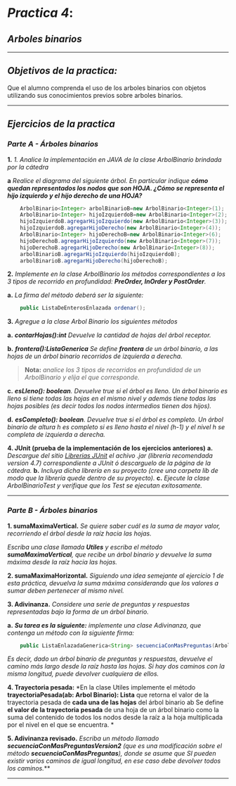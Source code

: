 # ***Practica 4***: 
## *Arboles binarios*
___

## ***Objetivos de la practica:***
Que el alumno comprenda el uso de los arboles binarios con objetos utilizando sus conocimientos previos sobre arboles binarios.

___
## ***Ejercicios de la practica***

### ***Parte A - Árboles binarios***

**1.** *1. Analice la implementación en JAVA de la clase ArbolBinario brindada por la cátedra*

**a** *Realice el diagrama del siguiente árbol. En particular indique **cómo quedan representados los nodos que son HOJA. ¿Cómo se representa el hijo izquierdo y el hijo derecho de una HOJA?***

```Java
    ArbolBinario<Integer> arbolBinarioB=new ArbolBinario<Integer>(1);
    ArbolBinario<Integer> hijoIzquierdoB=new ArbolBinario<Integer>(2);
    hijoIzquierdoB.agregarHijoIzquierdo(new ArbolBinario<Integer>(3));
    hijoIzquierdoB.agregarHijoDerecho(new ArbolBinario<Integer>(4));
    ArbolBinario<Integer> hijoDerechoB=new ArbolBinario<Integer>(6);
    hijoDerechoB.agregarHijoIzquierdo(new ArbolBinario<Integer>(7));
    hijoDerechoB.agregarHijoDerecho(new ArbolBinario<Integer>(8));
    arbolBinarioB.agregarHijoIzquierdo(hijoIzquierdoB);
    arbolBinarioB.agregarHijoDerecho(hijoDerechoB);
```

**2.** *Implemente en la clase ArbolBinario los métodos correspondientes a los 3 tipos de recorrido en profundidad: **PreOrder, InOrder y PostOrder**.*

**a.** *La firma del método deberá ser la siguiente:*
```Java
    public ListaDeEnterosEnlazada ordenar();
```


**3.** *Agregue a la clase Arbol Binario los siguientes métodos*

**a.** ***contarHojas():int** Devuelve la cantidad de hojas del árbol receptor.*

**b.** ***frontera():ListaGenerica<T>** Se define **frontera** de un árbol binario, a las hojas de un árbol binario recorridos de izquierda a derecha.*

>**Nota:** *analice los 3 tipos de recorridos en profundidad de un ArbolBinario y elija el que corresponde.*

**c.** ***esLleno(): boolean**. Devuelve true si el árbol es lleno. Un árbol binario es lleno si tiene todas las hojas en el mismo nivel y además tiene todas las hojas posibles (es decir todos los nodos intermedios tienen dos hijos).*

**d.** ***esCompleto(): boolean**. Devuelve true si el árbol es completo. Un árbol binario de altura h es completo si es lleno hasta el nivel (h-1) y el nivel h se completa de izquierda a derecha.*

**4. JUnit (prueba de la implementación de los ejercicios anteriores)** 
**a.** *Descargue del sitio [Librerias JUnit]((https://github.com/junit-team/junit4/releases) "JUnit 4.13.2") el achivo .jar (librería recomendada version 4.7) correspondiente a JUnit ó descarguelo de la página de la cátedra.*
**b.** *Incluya dicha librería en su proyecto (cree una carpeta lib de modo que la librería quede dentro de su proyecto).*
**c.** *Ejecute la clase ArbolBinarioTest y verifique que los Test se ejecutan exitosamente.*

___
### ***Parte B -  Árboles binarios***

**1. sumaMaximaVertical.** *Se quiere saber cuál es la suma de mayor valor, recorriendo el árbol desde la raíz hacia las hojas.*

*Escriba una clase llamada **Utiles** y escriba
el método **sumaMaximaVertical**, que recibe un árbol binario y devuelve la suma máxima desde la raíz hacia las hojas.*

**2. sumaMaximaHorizontal.** *Siguiendo una idea semejante al ejercicio 1 de esta práctica, devuelva la suma máxima considerando que los valores a sumar deben pertenecer al mismo nivel.*

**3. Adivinanza.** *Considere una serie de preguntas y respuestas representadas bajo la forma de un árbol binario.*

**a.** ***Su tarea es la siguiente:** implemente una clase Adivinanza, que contenga un método con la siguiente firma:*

```Java
    public ListaEnlazadaGenerica<String> secuenciaConMasPreguntas(ArbolBinario<String> abinario)
```
*Es decir, dado un árbol binario de preguntas y respuestas, devuelve el camino más largo desde la raíz hasta las hojas. Si hay dos caminos con la misma longitud, puede devolver cualquiera de ellos.*

**4. Trayectoria pesada:**  *En la clase Utiles implemente el método **trayectoriaPesada(ab: Arbol Binario): Lista** que retorna el valor de la trayectoria pesada de **cada una de las hojas** del árbol binario ab Se define **el valor de la trayectoria pesada** de una hoja de un árbol binario como la suma del contenido de todos los nodos desde la raíz a la hoja multiplicada por el nivel en el que se encuentra. *

**5. Adivinanza revisado.**  *Escriba un método llamado **secuenciaConMasPreguntasVersion2** (que es una modificación sobre el método **secuenciaConMasPreguntas**), donde se asume que SI pueden existir varios caminos de igual longitud, en ese caso debe devolver todos los caminos.***
___